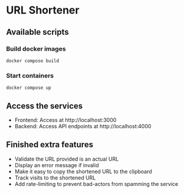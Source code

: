 # URL Shortener

## Available scripts
### Build docker images
```
docker compose build
```

### Start containers
```
docker compose up
```

## Access the services
- Frontend: Access at http://localhost:3000
- Backend: Access API endpoints at http://localhost:4000

## Finished extra features
- Validate the URL provided is an actual URL
- Display an error message if invalid
- Make it easy to copy the shortened URL to the clipboard
- Track visits to the shortened URL
- Add rate-limiting to prevent bad-actors from spamming the service
